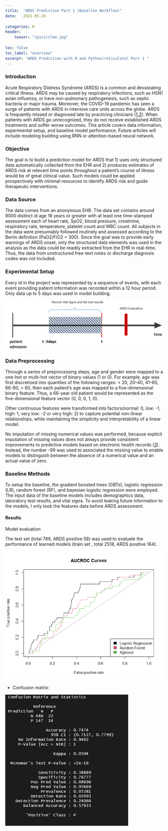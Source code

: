 ```yaml
---
title:  "ARDS Prediction Part 1 (Baseline Workflow)"
date:   2021-05-28

categories: R 
header:
    teaser: "/pics/clee.jpg"

toc: false
toc_label: "overview"
excerpt: "ARDS Prediction with R and Python(reticulate) Part 1 "
---
```

### Introduction

Acute Respiratory Distress Syndrome (ARDS) is a common and devastating critical illness. ARDS may be caused by respiratory infections, such as H5N1 avian influenza, or have non-pulmonary pathogenesis, such as septic bacteria or major trauma. Moreover, the COVID-19 pandemic has seen a surge of patients with ARDS in intensive care units across the globe. ARDS is frequently missed or diagnosed late by practicing clinicians ([1](https://pubmed.ncbi.nlm.nih.gov/32645311/),[2](https://pubmed.ncbi.nlm.nih.gov/33544045/)). When patients with ARDS go unrecognized, they do not receive established ARDS treatments and suffer worse outcomes. This article covers data information, experimental setup, and baseline model performance. Future articles will include modeling building using RNN or attention-based neural network.  

### Objective

The goal is to build a prediction model for ARDS that 1) uses only structured data automatically
collected from the EHR and 2) produces estimates of ARDS risk at relevant time points
throughout a patient’s course of illness would be of great clinical value. Such models could be
applied prospectively with minimal resources to identify ARDS risk and guide therapeutic interventions. 


### Data Source

The data comes from an anonymous EHR. The data set contains around 9000 distinct id age 18 years or greater with at least one time-stamped assessment each of heart rate, SpO2, blood pressure, creatinine, respiratory rate, temperature, platelet count and WBC count. All subjects in the data were presumably followed routinely and assessed according to the Berlin definition (PaO2/FiO2 < 300). Since the goal was to provide early warnings of ARDS onset, only the structured data elements was used in the analysis as the data could be readily extracted from the EHR in real-time. Thus, the data from unstructured free-text notes or discharge diagnosis codes was not included.

### Experimental Setup

Every id in the project was represented by a sequence of events, with each event providing patient information was recorded within a 12 hour period. Only data up to 5 days was used in model building.

![Data Feature](/pics/ARDS/design.PNG) 

### Data Preprocessing

Through a series of preprocessing steps, age and gender were mapped to a one-hot or multi-hot vector of binary values (1 or 0). For example, age was first discretized into quantiles of the following ranges: < 20, 20–40, 41–65, 66-80, > 80, then each patient’s age was mapped to a five-dimensional binary feature. Thus, a 66-year old patient would be represented as the five-dimensional feature vector (0, 0, 0, 1, 0). 

Other continuous features were transformed into factors(normal: 0, low: -1, high: 1, very low: -2 or very high: 2) to capture potential non-linear relationships, while maintaining the simplicity and interpretability of a linear model.

No imputation of missing numerical values was performed, because explicit imputation of missing values does not always provide consistent improvements to predictive models based on electronic health records ([3](http://clinicalml.org/publication/razavian-sontag-arxiv-15)). Instead, the number -99 was used to associated the missing value to enable models to distinguish between the absence of a numerical value and an actual value of zero. 

### Baseline Methods
To setup the baseline, the gradient boosted trees (GBTs), logistic regression (LR), random forest (RF), and bayesian logistic regression were employed. The input data of the baseline models includes demographics data, laboratory test results, and vital signs. To avoid leaking future information to the models, I only took the features data before ARDS assessment.

#### Results
Model evaluation

The test set (total 789, ARDS positive 58) was used to evaluate the performance of learned models (train set , total 2518, ARDS positive 164).


![Model Performance](/pics/ARDS/Model_Performance.png)

- Confusion matrix: 

![Confusion matrix](/pics/ARDS/confu_mat.PNG)

